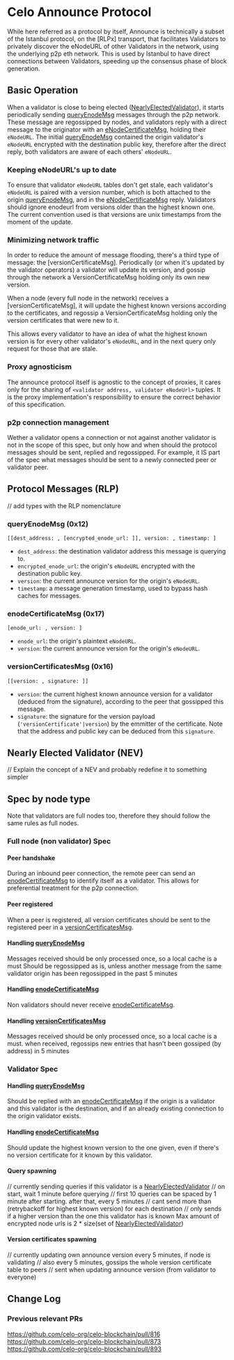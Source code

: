 # Celo Announce Protocol

While here referred as a protocol by itself, Announce is technically a subset of the Istanbul protocol, on the [RLPx] transport, that facilitates Validators to privately discover the eNodeURL of other Validators in the network, using the underlying p2p eth network. This is used by Istanbul to have direct connections between Validators, speeding up the consensus phase of block generation.

## Basic Operation

When a validator is close to being elected ([NearlyElectedValidator]), it starts periodically sending [queryEnodeMsg] messages through the p2p network. These message are regossipped by nodes, and validators reply with a direct message to the originator with an [eNodeCertificateMsg], holding their `eNodeURL`. The initial [queryEnodeMsg] contained the origin validator's `eNodeURL` encrypted with the destination public key, therefore after the direct reply, both validators are aware of each others' `eNodeURL`.

### Keeping eNodeURL's up to date

To ensure that validator `eNodeURL` tables don't get stale, each validator's `eNodeURL` is paired with a version number, which is both attached to the origin [queryEnodeMsg], and in the [eNodeCertificateMsg] reply. Validators should ignore enodeurl from versions older than the highest known one. The current convention used is that versions are unix timestamps from the moment of the update.

### Minimizing network traffic

In order to reduce the amount of message flooding, there's a third type of message: the [versionCertificateMsg]. Periodically (or when it's updated by the validator operators) a validator will update its version, and gossip through the network a VersionCertificateMsg holding only its own new version.

When a node (every full node in the network) receives a [versionCertificateMsg], it will update the highest known versions according to the certificates, and regossip a VersionCertificateMsg holding only the version certificates that were new to it.

This allows every validator to have an idea of what the highest known version is for every other validator's `eNodeURL`, and in the next query only request for those that are stale.

### Proxy agnosticism

The announce protocol itself is agnostic to the concept of proxies, it cares only for the sharing of `<validator address, validator eNodeUrl>` tuples. It is the proxy implementation's responsibility to ensure the correct behavior of this specification.

### p2p connection management

Wether a validator opens a connection or not against another validator is not in the scope of this spec, but only how and when should the protocol messages should be sent, replied and regossipped. For example, it IS part of the spec what messages should be sent to a newly connected peer or validator peer.

## Protocol Messages (RLP)

// add types with the RLP nomenclature

### queryEnodeMsg (0x12)

`[[dest_address: , [encrypted_enode_url: ]], version: , timestamp: ]`

- `dest_address`: the destination validator address this message is querying to.
- `encrypted_enode_url`: the origin's `eNodeURL` encrypted with the destination public key.
- `version`: the current announce version for the origin's `eNodeURL`.
- `timestamp`: a message generation timestamp, used to bypass hash caches for messages.

### enodeCertificateMsg (0x17)

`[enode_url: , version: ]`

- `enode_url`: the origin's plaintext `eNodeURL`.
- `version`: the current announce version for the origin's `eNodeURL`.

### versionCertificatesMsg (0x16)

`[[version: , signature: ]]`

- `version`: the current highest known announce version for a validator (deduced from the signature), according to the peer that gossipped this message.
- `signature`: the signature for the version payload (`'versionCertificate'|version`) by the emmitter of the certificate. Note that the address and public key can be deduced from this `signature`.


## Nearly Elected Validator (NEV)

// Explain the concept of a NEV and probably redefine it to something simpler

## Spec by node type

Note that validators are full nodes too, therefore they should follow the same rules as full nodes.

### Full node (non validator) Spec

#### Peer handshake

During an inbound peer connection, the remote peer can send an [enodeCertificateMsg] to identify itself as a validator. This allows for preferential treatment for the p2p connection.

#### Peer registered

When a peer is registered, all version certificates should be sent to the registered peer in a [versionCertificatesMsg].

#### Handling [queryEnodeMsg]

Messages received should be only processed once, so a local cache is a must
Should be regossipped as is, unless another message from the same validator origin has been regossipped in the past 5 minutes

#### Handling [enodeCertificateMsg]

Non validators should never receive [enodeCertificateMsg].

#### Handling [versionCertificatesMsg]

Messages received should be only processed once, so a local cache is a must.
when received, regossips new entries that hasn't been gossiped (by address) in 5 minutes

### Validator Spec

#### Handling [queryEnodeMsg]

Should be replied with an [enodeCertificateMsg] if the origin is a validator and this validator is the destination, and if an already existing connection to the origin validator exists.

#### Handling [enodeCertificateMsg]

Should update the highest known version to the one given, even if there's no version certificate for it known by this validator.

#### Query spawning

// currently sending queries if this validator is a [NearlyElectedValidator]
// on start, wait 1 minute before querying
// first 10 queries can be spaced by 1 minute after starting. after that, every 5 minutes
// cant send more than (retrybackoff for highest known version) for each destination
// only sends if a higher version than the one this validator has is known
Max amount of encrypted node urls is 2 * size(set of [NearlyElectedValidator])

#### Version certificates spawning

// currently updating own announce version every 5 minutes, if node is validating
// also every 5 minutes, gossips the whole version certificate table to peers
// sent when updating announce version (from validator to everyone)

## Change Log

### Previous relevant PRs

https://github.com/celo-org/celo-blockchain/pull/816
https://github.com/celo-org/celo-blockchain/pull/873
https://github.com/celo-org/celo-blockchain/pull/893

[queryEnodeMsg]: #queryEnodeMsg-0x12
[versionCertificatesMsg]: #versionCertificatesMsg-0x16
[enodeCertificateMsg]: #enodeCertificateMsg-0x17
[NearlyElectedValidator]: #nearly-Elected-Validator-NEV